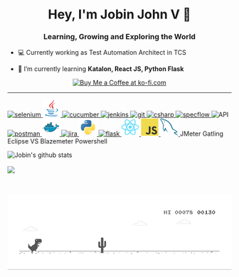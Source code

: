 <h1 align="center">Hey, I'm Jobin John V 👋</h1>
<h3 align="center">Learning, Growing and Exploring the World</h3>
<p align="center">  
  
</p>
<p align="center">  </p>

- 💻 Currently working as Test Automation Architect in TCS

- 🎯 I’m currently learning **Katalon, React JS, Python Flask**



<p align="center">
<a href='https://ko-fi.com/jobin' target='_blank'><img height='36' style='border:0px;height:36px;' src='https://cdn.ko-fi.com/cdn/kofi3.png?v=5' border='5' alt='Buy Me a Coffee at ko-fi.com' /></a>
</p>

<hr><p align="center">
  
  <a href="https://www.selenium.dev" target="_blank"> <img src="https://raw.githubusercontent.com/detain/svg-logos/780f25886640cef088af994181646db2f6b1a3f8/svg/selenium-logo.svg" alt="selenium" width="40" height="40"/> </a>
  <a href="https://www.java.com" target="_blank"> <img src="https://github.com/devicons/devicon/blob/master/icons/java/java-original.svg" alt="java" width="40" height="40"/> </a>
 <a href="https://cucumber.io/" target="_blank"> <img src="https://cdn.worldvectorlogo.com/logos/cucumber.svg" alt="cucumber" width="40" height="40"/> </a>
<a href="https://www.jenkins.io" target="_blank"> <img src="https://www.vectorlogo.zone/logos/jenkins/jenkins-icon.svg" alt="jenkins" width="40" height="40"/> </a> 
<a href="https://git-scm.com/" target="_blank"> <img src="https://www.vectorlogo.zone/logos/git-scm/git-scm-icon.svg" alt="git" width="40" height="40"/> </a>
<a href="https://docs.microsoft.com/en-us/dotnet/csharp/" target="_blank"> <img src="https://cdn.worldvectorlogo.com/logos/c--4.svg" alt="csharp" width="40" height="40"/> </a>
<a href="https://specflow.org/" target="_blank"> <img src="https://www.nuget.org/profiles/specflow/avatar?imageSize=512" alt="specflow" width="40" height="40"/> </a>
<img src="https://rigor.com/wp-content/uploads/2016/06/api-a397cc184c5622fb5130af1b7baf149d.png" alt="API"  width="40" height="40"/>
<a href="https://postman.com" target="_blank"> <img src="https://www.vectorlogo.zone/logos/getpostman/getpostman-icon.svg" alt="postman" width="40" height="40"/> </a>
<a href="https://www.docker.com/" target="_blank"> <img src="https://github.com/devicons/devicon/blob/master/icons/docker/docker-original.svg" alt="docker" width="40" height="40"/> </a>
<a href="https://www.atlassian.com/software/jira" target="_blank"> <img src="https://cdn.worldvectorlogo.com/logos/jira-3.svg" alt="jira" width="40" height="40"/> </a>
<a href="https://www.python.org" target="_blank"> <img src="https://github.com/devicons/devicon/blob/master/icons/python/python-original.svg" alt="python" width="40" height="40"/> </a>
<a href="https://flask.palletsprojects.com/" target="_blank"> <img src="https://www.vectorlogo.zone/logos/pocoo_flask/pocoo_flask-icon.svg" alt="flask" width="40" height="40"/> </a>
<a href="https://reactjs.org/" target="_blank"> <img src="https://github.com/devicons/devicon/blob/master/icons/react/react-original.svg" alt="react" width="40" height="40"/> </a> 
<a href="https://developer.mozilla.org/en-US/docs/Web/JavaScript" target="_blank"> <img src="https://github.com/devicons/devicon/blob/master/icons/javascript/javascript-original.svg" alt="javascript" width="40" height="40"/> </a>
<a href="https://www.mysql.com/" target="_blank"> <img src="https://github.com/devicons/devicon/blob/master/icons/mysql/mysql-original.svg" alt="mysql" width="40" height="40"/> </a>
JMeter
Gatling
Eclipse
VS
Blazemeter
Powershell
</p>


![Jobin's github stats](https://github-readme-stats.vercel.app/api?username=jobinjohnv&show_icons=true&hide_border=true)

<p>
<a href="#" onclick="return false;">
  <img align="center" src="https://github-readme-stats.vercel.app/api/top-langs/?username=jobinjohnv&hide_border=true&count_private=true&hide=jupyter%20notebook,php,asp,css&langs_count=10" />
</a><br><br><br>
</p>

![dino](https://github.com/SaravananVijayamuthu/SaravananVijayamuthu/blob/master/dino.gif)
